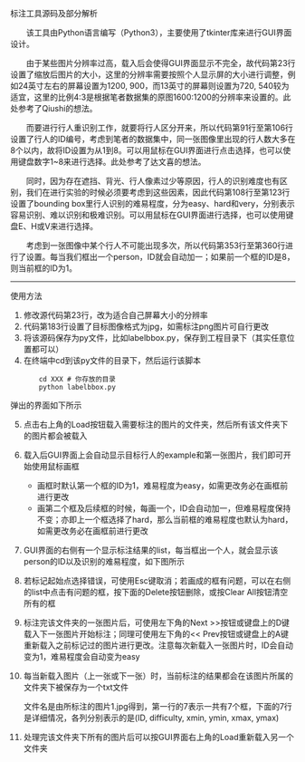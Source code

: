 标注工具源码及部分解析

　　该工具由Python语言编写（Python3），主要使用了tkinter库来进行GUI界面设计。　

　　由于某些图片分辨率过高，载入后会使得GUI界面显示不完全，故代码第23行设置了缩放后图片的大小，这里的分辨率需要按照个人显示屏的大小进行调整，例如24英寸左右的屏幕设置为1200, 900，而13英寸的屏幕则设置为720, 540较为适宜，这里的比例4:3是根据笔者数据集的原图1600:1200的分辨率来设置的。此处参考了Qiushi的想法。

　　而要进行行人重识别工作，就要将行人区分开来，所以代码第91行至第106行设置了行人的ID编号，考虑到笔者的数据集中，同一张图像里出现的行人数大多在8个以内，故将ID设置为从1到8。可以用鼠标在GUI界面进行点击选择，也可以使用键盘数字1~8来进行选择。此处参考了达文喜的想法。

　　同时，因为存在遮挡、背光、行人像素过少等原因，行人的识别难度也有区别，我们在进行实验的时候必须要考虑到这些因素，因此代码第108行至第123行设置了bounding box里行人识别的难易程度，分为easy、hard和very，分别表示容易识别、难以识别和极难识别。可以用鼠标在GUI界面进行选择，也可以使用键盘E、H或V来进行选择。

　　考虑到一张图像中某个行人不可能出现多次，所以代码第353行至第360行进行了设置。每当我们框出一个person，ID就会自动加一；如果前一个框的ID是8，则当前框的ID为1。

---

使用方法

1. 修改源代码第23行，改为适合自己屏幕大小的分辨率
2. 代码第183行设置了目标图像格式为jpg，如需标注png图片可自行更改
3. 将该源码保存为py文件，比如labelbbox.py，保存到工程目录下（其实任意位置都可以）
4. 在终端中cd到该py文件的目录下，然后运行该脚本
```shell
       cd XXX # 你存放的目录
       python labelbbox.py
```
   弹出的界面如下所示
   
5. 点击右上角的Load按钮载入需要标注的图片的文件夹，然后所有该文件夹下的图片都会被载入
   
6. 载入后GUI界面上会自动显示目标行人的example和第一张图片，我们即可开始使用鼠标画框
   - 画框时默认第一个框的ID为1，难易程度为easy，如需更改务必在画框前进行更改
   - 画第二个框及后续框的时候，每画一个，ID会自动加一，但难易程度保持不变；亦即上一个框选择了hard，那么当前框的难易程度也默认为hard，如需更改务必在画框前进行更改
7. GUI界面的右侧有一个显示标注结果的list，每当框出一个人，就会显示该person的ID以及识别的难易程度，如下图所示
   
8. 若标记起始点选择错误，可使用Esc键取消；若画成的框有问题，可以在右侧的list中点击有问题的框，按下面的Delete按钮删除，或按Clear All按钮清空所有的框
9. 标注完该文件夹的一张图片后，可使用左下角的Next >>按钮或键盘上的D键载入下一张图片开始标注；同理可使用左下角的<< Prev按钮或键盘上的A键重新载入之前标记过的图片进行更改。注意每次新载入一张图片时，ID会自动变为1，难易程度会自动变为easy
10. 每当新载入图片（上一张或下一张）时，当前标注的结果都会在该图片所属的文件夹下被保存为一个txt文件
    
    文件名是由所标注的图片1.jpg得到，第一行的7表示一共有7个框，下面的7行是详细情况，各列分别表示的是(ID, difficulty, xmin, ymin, xmax, ymax)
11. 处理完该文件夹下所有的图片后可以按GUI界面右上角的Load重新载入另一个文件夹
